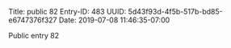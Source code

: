 Title: public 82
Entry-ID: 483
UUID: 5d43f93d-4f5b-517b-bd85-e6747376f327
Date: 2019-07-08 11:46:35-07:00

Public entry 82
